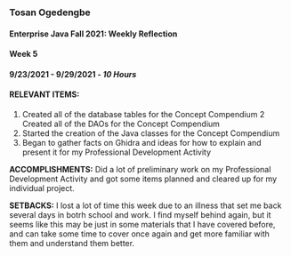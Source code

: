 ### Tosan Ogedengbe
#### Enterprise Java Fall 2021: Weekly Reflection

#### Week 5
#### 9/23/2021 - 9/29/2021 - *10 Hours*


#### RELEVANT ITEMS:
1. Created all of the database tables for the Concept Compendium
2  Created all of the DAOs for the Concept Compendium
3. Started the creation of the Java classes for the Concept Compendium
4. Began to gather facts on Ghidra and ideas for how to explain and present it for my Professional Development Activity


**ACCOMPLISHMENTS:** Did a lot of preliminary work on my Professional Development Activity and got some items planned and cleared up for my individual project. 


**SETBACKS:** I lost a lot of time this week due to an illness that set me back several days in botrh school and work. I find myself behind again, but it seems like this may be just in 
some materials that I have covered before, and can take some time to cover once again and get more familiar with them and understand them better. 




